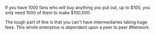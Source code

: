If you have 1000 fans who will buy anything you put out, up to $100, you only need 1000 of them to make $100,000. 

The tough part of this is that you can't have intermediaries taking huge fees. This whole enterprise is dependent upon a peer to peer #Network. 